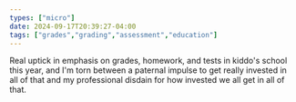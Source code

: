 ```yaml
---
types: ["micro"]
date: 2024-09-17T20:39:27-04:00
tags: ["grades","grading","assessment","education"]
---
```

Real uptick in emphasis on grades, homework, and tests in kiddo's school this year, and I'm torn between a paternal impulse to get really invested in all of that and my professional disdain for how invested we all get in all of that.

